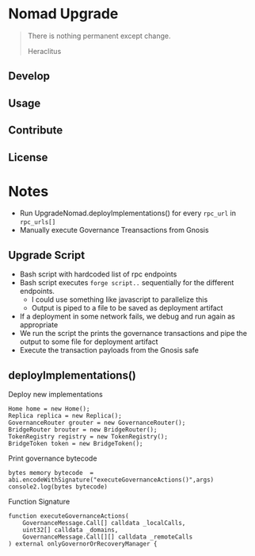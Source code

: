 # Nomad Upgrade

> There is nothing permanent except change.
>
>  Heraclitus

## Develop

## Usage

## Contribute

## License

# Notes

- Run UpgradeNomad.deployImplementations() for every `rpc_url` in `rpc_urls[]`
- Manually execute Governance Treansactions from Gnosis


## Upgrade Script
- Bash script with hardcoded list of rpc endpoints
- Bash script executes `forge script..` sequentially for the different endpoints.
    - I could use something like javascript to parallelize this
    - Output is piped to a file to be saved as deployment artifact
- If a deployment in some network fails, we debug and run again as appropriate
- We run the script the prints the governance transactions and pipe the output to some file for deployment artifact
- Execute the transaction payloads from the Gnosis safe

## deployImplementations()


Deploy new implementations
```
Home home = new Home();
Replica replica = new Replica();
GovernanceRouter grouter = new GovernanceRouter();
BridgeRouter brouter = new BridgeRouter();
TokenRegistry registry = new TokenRegistry();
BridgeToken token = new BridgeToken();
```

Print governance bytecode

```
bytes memory bytecode  = abi.encodeWithSignature("executeGovernanceActions()",args)
console2.log(bytes bytecode)
```

Function Signature

```
function executeGovernanceActions(
    GovernanceMessage.Call[] calldata _localCalls,
    uint32[] calldata _domains,
    GovernanceMessage.Call[][] calldata _remoteCalls
) external onlyGovernorOrRecoveryManager {
```
